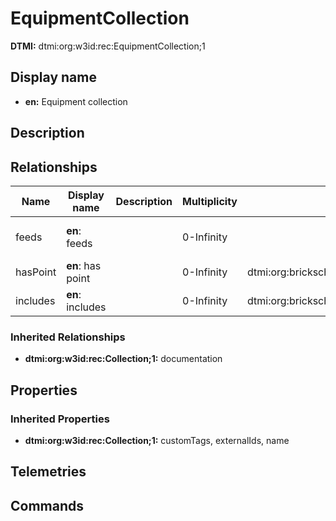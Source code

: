 # EquipmentCollection
**DTMI:** dtmi:org:w3id:rec:EquipmentCollection;1
## Display name
- **en:** Equipment collection
## Description
## Relationships
|Name|Display name|Description|Multiplicity|Target|Properties|Writable|
|-|-|-|-|-|-|-|
|feeds|**en**: feeds||0-Infinity||substance (schema: TBD)|True|
|hasPoint|**en**: has point||0-Infinity|dtmi:org:brickschema:schema:Brick:Point;1||True|
|includes|**en**: includes||0-Infinity|dtmi:org:brickschema:schema:Brick:Equipment;1||True|
### Inherited Relationships
* **dtmi:org:w3id:rec:Collection;1:** documentation
## Properties
### Inherited Properties
* **dtmi:org:w3id:rec:Collection;1:** customTags, externalIds, name
## Telemetries
## Commands
